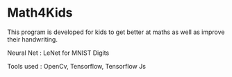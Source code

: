 # Math4Kids

This program is developed for kids to get better at maths as well as improve their handwriting.

Neural Net : LeNet for MNIST Digits

Tools used : OpenCv, Tensorflow, Tensorflow Js

